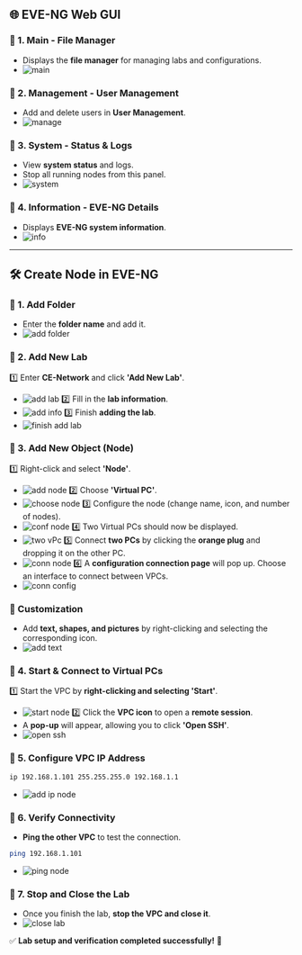 ## 🌐 EVE-NG Web GUI

### 🔹 1. Main - File Manager

- Displays the **file manager** for managing labs and configurations.
- ![main](imgs/main.png)

### 🔹 2. Management - User Management

- Add and delete users in **User Management**.
- ![manage](imgs/manage.png)

### 🔹 3. System - Status & Logs

- View **system status** and logs.
- Stop all running nodes from this panel.
- ![system](imgs/system.png)

### 🔹 4. Information - EVE-NG Details

- Displays **EVE-NG system information**.
- ![info](imgs/info.png)

---

## 🛠 Create Node in EVE-NG

### 🔹 1. Add Folder

- Enter the **folder name** and add it.
- ![add folder](imgs/addFolder.png)

### 🔹 2. Add New Lab

1️⃣ Enter **CE-Network** and click **'Add New Lab'**.

- ![add lab](imgs/addLab.png)
2️⃣ Fill in the **lab information**.
- ![add info](imgs/addInfo.png)
3️⃣ Finish **adding the lab**.
- ![finish add lab](imgs/doneLab.png)

### 🔹 3. Add New Object (Node)

1️⃣ Right-click and select **'Node'**.

- ![add node](imgs/addNode.png)
2️⃣ Choose **'Virtual PC'**.
- ![choose node](imgs/selectNode.png)
3️⃣ Configure the node (change name, icon, and number of nodes).
- ![conf node](imgs/confNode.png)
4️⃣ Two Virtual PCs should now be displayed.
- ![two vPc](imgs/twoVpc.png)
5️⃣ Connect **two PCs** by clicking the **orange plug** and dropping it on the other PC.
- ![conn node](imgs/connNode.png)
6️⃣ A **configuration connection page** will pop up. Choose an interface to connect between VPCs.
- ![conn config](imgs/connConfig.png)

### 🎨 Customization

- Add **text, shapes, and pictures** by right-clicking and selecting the corresponding icon.
- ![add text](imgs/addText.png)

### 🔹 4. Start & Connect to Virtual PCs

1️⃣ Start the VPC by **right-clicking and selecting 'Start'**.

- ![start node](imgs/startNode.png)
2️⃣ Click the **VPC icon** to open a **remote session**.
- A **pop-up** will appear, allowing you to click **'Open SSH'**.
- ![open ssh](imgs/openSsh.png)

### 🔹 5. Configure VPC IP Address

```bash
ip 192.168.1.101 255.255.255.0 192.168.1.1
```

- ![add ip node](imgs/addIpNode.png)

### 🔹 6. Verify Connectivity

- **Ping the other VPC** to test the connection.

```bash
ping 192.168.1.101
```

- ![ping node](imgs/pingNode.png)

### 🔹 7. Stop and Close the Lab

- Once you finish the lab, **stop the VPC and close it**.
- ![close lab](imgs/closeLab.png)

✅ **Lab setup and verification completed successfully!** 🚀
